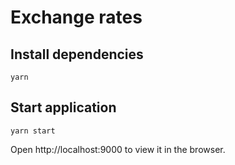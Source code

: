 # Exchange rates

## Install dependencies
```
yarn
```

## Start application
```
yarn start
```

Open http://localhost:9000 to view it in the browser.